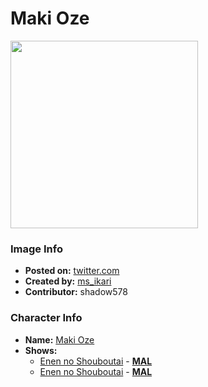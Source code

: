 # Maki Oze

<img src="https://raw.githubusercontent.com/shadow578/Project-Padoru/master/Padoru/fire-force-maki-oze.png" height="300">

### Image Info
* **Posted on:**     [twitter.com](https://twitter.com/ms_ikari/status/1200998882743730176)
* **Created by:**    [ms_ikari](https://github.com/shadow578/Project-Padoru/blob/master/table-of-contents/creators/msikari.md)
* **Contributor:**   shadow578

### Character Info
* **Name:**   [Maki Oze](https://myanimelist.net/character/133768)
* **Shows:**
  * [Enen no Shouboutai](https://github.com/shadow578/Project-Padoru/blob/master/table-of-contents/shows/EnennoShouboutai.md) - [__MAL__](https://myanimelist.net/anime/38671/Enen_no_Shouboutai)
  * [Enen no Shouboutai](https://github.com/shadow578/Project-Padoru/blob/master/table-of-contents/shows/EnennoShouboutai.md) - [__MAL__](https://myanimelist.net/manga/91037/Enen_no_Shouboutai)


